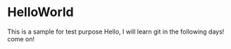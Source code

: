 # HelloWorld
This is a sample for test purpose
Hello, I will learn git in the following days! come on!

